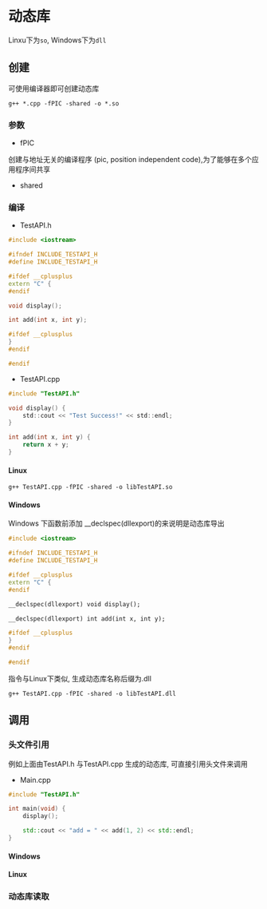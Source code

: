 <!--
 * @Description: 
 * @Version: 1.0
 * @Author: dalao
 * @Email: dalao_li@163.com
 * @Date: 2023-02-28 22:32:19
 * @LastEditors: dalao
 * @LastEditTime: 2023-03-02 00:34:58
-->


# 动态库

Linxu下为`so`, Windows下为`dll`


## 创建

可使用编译器即可创建动态库

```shell
g++ *.cpp -fPIC -shared -o *.so
```

### 参数


- fPIC

创建与地址无关的编译程序 (pic, position independent code),为了能够在多个应用程序间共享

- shared



### 编译

- TestAPI.h

```c++
#include <iostream>

#ifndef INCLUDE_TESTAPI_H
#define INCLUDE_TESTAPI_H

#ifdef __cplusplus
extern "C" {
#endif

void display();

int add(int x, int y);

#ifdef __cplusplus
}
#endif

#endif
```

- TestAPI.cpp

```c
#include "TestAPI.h"

void display() {
    std::cout << "Test Success!" << std::endl;
}

int add(int x, int y) {
    return x + y;
}
```

#### Linux

```
g++ TestAPI.cpp -fPIC -shared -o libTestAPI.so
```


#### Windows

Windows 下函数前添加 \_\_declspec(dllexport)的来说明是动态库导出

```c++
#include <iostream>

#ifndef INCLUDE_TESTAPI_H
#define INCLUDE_TESTAPI_H

#ifdef __cplusplus
extern "C" {
#endif

__declspec(dllexport) void display();

__declspec(dllexport) int add(int x, int y);

#ifdef __cplusplus
}
#endif

#endif
```

指令与Linux下类似, 生成动态库名称后缀为.dll

```
g++ TestAPI.cpp -fPIC -shared -o libTestAPI.dll
```


## 调用


### 头文件引用

例如上面由TestAPI.h 与TestAPI.cpp 生成的动态库, 可直接引用头文件来调用

- Main.cpp

```c++
#include "TestAPI.h"

int main(void) {
    display();

    std::cout << "add = " << add(1, 2) << std::endl;
}
```


#### Windows

#### Linux


### 动态库读取



